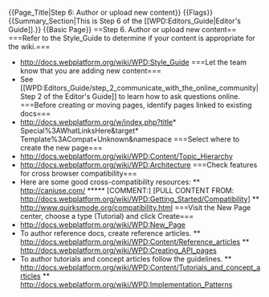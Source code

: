 {{Page_Title|Step 6: Author or upload new content}}
{{Flags}}
{{Summary_Section|This is Step 6 of the [[WPD:Editors_Guide|Editor's Guide]].}}
{{Basic Page}}
==Step 6. Author or upload new content==
===Refer to the Style_Guide to determine if your content is appropriate for the wiki.===
* http://docs.webplatform.org/wiki/WPD:Style_Guide
===Let the team know that you are adding new content=== 
* See [[WPD:Editors_Guide/step_2_communicate_with_the_online_community|Step 2  of the Editor's Guide]] to learn how to ask questions online.
===Before creating or moving pages, identify pages linked to existing docs===
* http://docs.webplatform.org/w/index.php?title* Special%3AWhatLinksHere&target* Template%3ACompat+Unknown&namespace
===Select where to create the new page===
* http://docs.webplatform.org/wiki/WPD:Content/Topic_Hierarchy
* http://docs.webplatform.org/wiki/WPD:Architecture
===Check features for cross browser compatibility===
* Here are some good cross-compatibility resources:
** http://caniuse.com/
***** [COMMENT:] [PULL CONTENT FROM: http://docs.webplatform.org/wiki/WPD:Getting_Started/Compatibility]
** http://www.quirksmode.org/compatibility.html 
===Visit the New Page center, choose a type (Tutorial) and click Create===
* http://docs.webplatform.org/wiki/WPD:New_Page
* To author reference docs, create reference articles.
** http://docs.webplatform.org/wiki/WPD:Content/Reference_articles
** http://docs.webplatform.org/wiki/WPD:Creating_API_pages
* To author tutorials and concept articles follow the guidelines.
** http://docs.webplatform.org/wiki/WPD:Content/Tutorials_and_concept_articles
** http://docs.webplatform.org/wiki/WPD:Implementation_Patterns